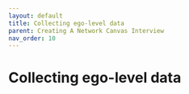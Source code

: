 ```yaml
---
layout: default
title: Collecting ego-level data
parent: Creating A Network Canvas Interview
nav_order: 10
---
```


# Collecting ego-level data
